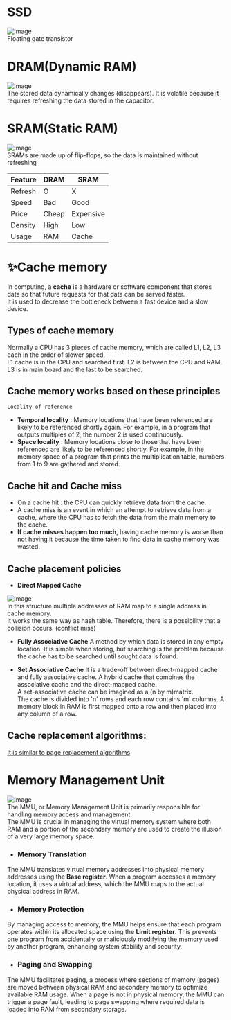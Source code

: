 # SSD
![image](https://github.com/vacu9708/Fundamental-knowledge/assets/67142421/8fa0185b-57ff-48c8-a05f-7f7343c7aa22)<br>
Floating gate transistor

# DRAM(Dynamic RAM)
![image](https://github.com/vacu9708/Fundamental-knowledge/assets/67142421/f96a82f1-771e-43b9-b3df-a1fb2f80aaa8)<br>
The stored data dynamically changes (disappears). It is volatile because it requires refreshing the data stored in the capacitor.

# SRAM(Static RAM)
![image](https://github.com/vacu9708/Fundamental-knowledge/assets/67142421/60a9114b-c3c4-486c-924d-2f35167325c3)<br>
SRAMs are made up of flip-flops, so the data is maintained without refreshing

| Feature | DRAM    | SRAM    |
|---------|---------|---------|
| Refresh | O       | X       |
| Speed   | Bad     | Good    |
| Price   | Cheap   | Expensive |
| Density | High    | Low     |
| Usage   | RAM     | Cache   |

# ✨Cache memory
In computing, a **cache** is a hardware or software component that stores data so that future requests for that data can be served faster.<br>
It is used to decrease the bottleneck between a fast device and a slow device.<br>

## Types of cache memory
Normally a CPU has 3 pieces of cache memory, which are called L1, L2, L3 each in the order of slower speed.<br>
L1 cache is in the CPU and searched first. L2 is between the CPU and RAM. L3 is in main board and the last to be searched.

## Cache memory works based on these principles
`Locality of reference`
- **Temporal locality** : Memory locations that have been referenced are likely to be referenced shortly again. For example, in a program that outputs multiples of 2, the number 2 is used continuously.
- **Space locality** : Memory locations close to those that have been referenced are likely to be referenced shortly. For example, in the memory space of a program that prints the multiplication table, numbers from 1 to 9 are gathered and stored.

## Cache hit and Cache miss
- On a cache hit : the CPU can quickly retrieve data from the cache.
- A cache miss is an event in which an attempt to retrieve data from a cache, where the CPU has to fetch the data from the main memory to the cache.<br>
- **If cache misses happen too much**, having cache memory is worse than not having it because the time taken to find data in cache memory was wasted.<br>

## Cache placement policies
- **Direct Mapped Cache**

![image](https://user-images.githubusercontent.com/67142421/177051043-23ec7372-938a-4b7c-b317-b7174a99eabd.png)<br>
In this structure multiple addresses of RAM map to a single address in cache memory.<br>
It works the same way as hash table. Therefore, there is a possibility that a collision occurs. (conflict miss)

- **Fully Associative Cache**
A method by which data is stored in any empty location. It is simple when storing, but searching is the problem because the cache has to be searched until sought data is found.

- **Set Associative Cache**
It is a trade-off between direct-mapped cache and fully associative cache. A hybrid cache that combines the associative cache and the direct-mapped cache.<br>
A set-associative cache can be imagined as a (n by m)matrix.<br>
The cache is divided into 'n' rows and each row contains 'm' columns. A memory block in RAM is first mapped onto a row and then placed into any column of a row.

## Cache replacement algorithms:
[It is similar to page replacement algorithms](https://github.com/vacu9708/Fundamental-knowledge/tree/main/Operating%20system/Memory%20management)

# Memory Management Unit
![image](https://github.com/vacu9708/Fundamental-knowledge/assets/67142421/2d9eaa20-c99b-4dec-a5e3-9a2fc480aaf2)<br>
The MMU, or Memory Management Unit is primarily responsible for handling memory access and management.<br>
The MMU is crucial in managing the virtual memory system where both RAM and a portion of the secondary memory are used to create the illusion of a very large memory space.<br>

- ### Memory Translation
The MMU translates virtual memory addresses into physical memory addresses using the **Base register**. When a program accesses a memory location, it uses a virtual address, which the MMU maps to the actual physical address in RAM.
- ### Memory Protection
By managing access to memory, the MMU helps ensure that each program operates within its allocated space using the **Limit register**. This prevents one program from accidentally or maliciously modifying the memory used by another program, enhancing system stability and security.
- ### Paging and Swapping
The MMU facilitates paging, a process where sections of memory (pages) are moved between physical RAM and secondary memory to optimize available RAM usage. When a page is not in physical memory, the MMU can trigger a page fault, leading to page swapping where required data is loaded into RAM from secondary storage.
